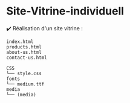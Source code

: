 # Site-Vitrine-individuell
✔️ Réalisation d'un site vitrine : 

```
index.html
products.html
about-us.html
contact-us.html

CSS
└── style.css
fonts
└── medium.ttf
media
└── (media)
```
